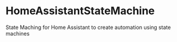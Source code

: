 # HomeAssistantStateMachine
State Maching for Home Assistant to create automation using state machines
